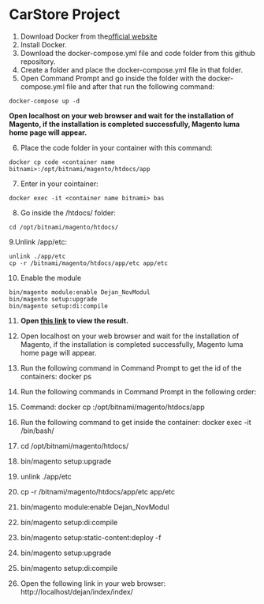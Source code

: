 # CarStore Project

1. Download Docker from the[official website](https://www.docker.com)
2. Install Docker.
3. Download the docker-compose.yml file and code folder from this github repository.
4. Create a folder and place the docker-compose.yml file in that folder.
5. Open Command Prompt and go inside the folder with the docker-compose.yml file and after that run the following command:
```
docker-compose up -d
```
**Open localhost on your web browser and wait for the installation of Magento, if the installation is completed successfully, Magento luma home page will appear.**

6. Place the code folder in your container with this command: 
```
docker cp code <container name bitnami>:/opt/bitnami/magento/htdocs/app
```
7. Enter in your cointainer: 
```
docker exec -it <container name bitnami> bas
```
8. Go inside the /htdocs/ folder:
```
cd /opt/bitnami/magento/htdocs/
```
9.Unlink /app/etc:
```
unlink ./app/etc
cp -r /bitnami/magento/htdocs/app/etc app/etc
```
10. Enable the module
```
bin/magento module:enable Dejan_NovModul
bin/magento setup:upgrade
bin/magento setup:di:compile
```
11. **Open [this link](http://localhost/dejan/index/index/) to view the result.**

6. Open localhost on your web browser and wait for the installation of Magento, if the installation is completed successfully, Magento luma home page will appear.
7. Run the following command in Command Prompt to get the id of the containers: docker ps
8. Run the following commands in Command Prompt in the following order: 
9. Command: docker cp <the full path of the code folder> <container id >:/opt/bitnami/magento/htdocs/app 
10. Run the following command to get inside the container: docker exec -it <container id> /bin/bash/
11. cd /opt/bitnami/magento/htdocs/
12. bin/magento setup:upgrade
13. unlink ./app/etc
14. cp -r /bitnami/magento/htdocs/app/etc app/etc
15. bin/magento module:enable Dejan_NovModul
16. bin/magento setup:di:compile 
17. bin/magento setup:static-content:deploy -f
18. bin/magento setup:upgrade
19. bin/magento setup:di:compile
20. Open the following link in your web browser: http://localhost/dejan/index/index/
